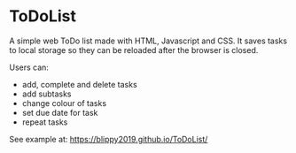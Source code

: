# ToDoList
A simple web ToDo list made with HTML, Javascript and CSS. It saves tasks to local storage so they can be reloaded after the browser is closed. 

Users can:
 - add, complete and delete tasks
 - add subtasks
 - change colour of tasks
 - set due date for task
 - repeat tasks

See example at: 
https://blippy2019.github.io/ToDoList/
